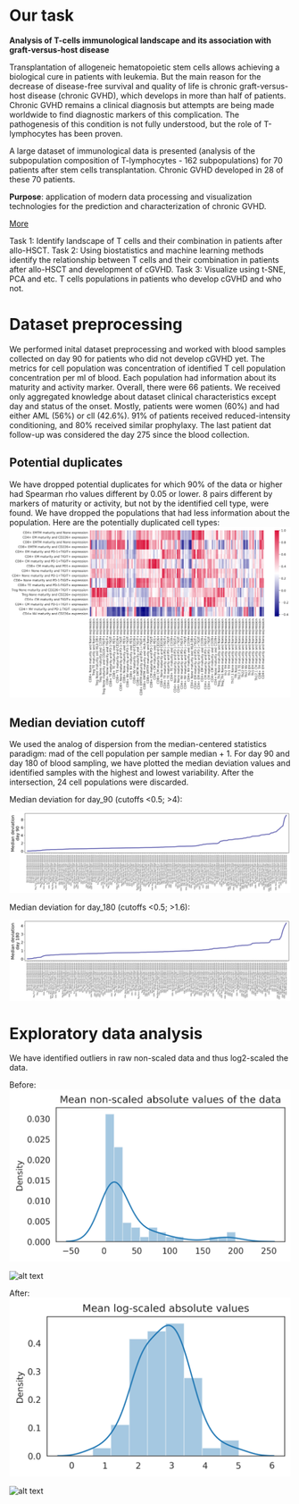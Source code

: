 # Our task

**Analysis of T-cells immunological landscape and its association with graft-versus-host disease**

Transplantation of allogeneic hematopoietic stem cells allows achieving a biological cure in patients with leukemia. But the main reason for the decrease of disease-free survival and quality of life is chronic graft-versus-host disease (chronic GVHD), which develops in more than half of patients. Chronic GVHD remains a clinical diagnosis but attempts are being made worldwide to find diagnostic markers of this complication. The pathogenesis of this condition is not fully understood, but the role of T-lymphocytes has been proven.

A large dataset of immunological data is presented (analysis of the subpopulation composition of T-lymphocytes - 162 subpopulations) for 70 patients after stem cells transplantation. Chronic GVHD developed in 28 of these 70 patients.

**Purpose**: application of modern data processing and visualization technologies for the prediction and characterization of chronic GVHD.

[More](https://https://bioinf.institute/hack/teams "BioHack Team page")

Task 1: Identify landscape of T cells and their combination in patients after allo-HSCT.
Task 2: Using biostatistics and machine learning methods identify the relationship between T cells and their combination in patients after allo-HSCT and development of cGVHD.
Task 3: Visualize using t-SNE, PCA and etc.  T cells populations in patients who develop cGVHD and who not. 

# Dataset preprocessing

We performed inital dataset preprocessing and worked with blood samples collected on day 90 for patients who did not develop cGVHD yet. The metrics for cell population was concentration of identified T cell population concentration per ml of blood. Each population had information about its maturity and activity marker. Overall, there were 66 patients. We received only aggregated knowledge about dataset clinical characteristics except day and status of the onset. Mostly, patients were women (60%) and had either AML (56%) or cll (42.6%). 91% of patients received reduced-intensity conditioning, and 80% received similar prophylaxy. The last patient dat follow-up was considered the day 275 since the blood collection.

## Potential duplicates 

We have dropped potential duplicates for which 90% of the data or higher had Spearman rho values different by 0.05 or lower. 8 pairs different by markers of maturity or activity, but not by the identified cell type, were found. We have dropped the populations that had less information about the population.
Here are the potentially duplicated cell types: 
![alt text](https://github.com/onion-42/cGVHD_T_cell_populations_BioHackathon_2023/blob/main/plots/potential_dupes_tight.png "heatmap")

## Median deviation cutoff

We used the analog of dispersion from the median-centered statistics paradigm: mad of the cell population per sample median + 1. For day 90 and day 180 of blood sampling, we have plotted the median deviation values and identified samples with the highest and lowest variability. After the intersection, 24 cell populations were discarded.

Median deviation for day_90 (cutoffs <0.5; >4):

![alt text](https://github.com/onion-42/cGVHD_T_cell_populations_BioHackathon_2023/blob/main/plots/median_deviation_day_90.png "median_deviation_day_90")

Median deviation for day_180 (cutoffs <0.5; >1.6):

![alt text](https://github.com/onion-42/cGVHD_T_cell_populations_BioHackathon_2023/blob/main/plots/median_deviation_day_180.png "median_deviation_day_180")


# Exploratory data analysis

We have identified outliers in raw non-scaled data and thus log2-scaled the data.

Before:
![alt text](https://github.com/onion-42/cGVHD_T_cell_populations_BioHackathon_2023/blob/main/plots/eda_distplot_non_scaled.png "eda_distplot_non_scaled")

![alt text](https://github.com/onion-42/cGVHD_T_cell_populations_BioHackathon_2023/blob/main/plots/pca_distplot_non_scaled.png "pca_distplot_non_scaled")

After:
![alt text](https://github.com/onion-42/cGVHD_T_cell_populations_BioHackathon_2023/blob/main/plots/eda_distplot_log_scaled.png "eda_distplot_log_scaled")

![alt text](https://github.com/onion-42/cGVHD_T_cell_populations_BioHackathon_2023/blob/main/plots/pca_distplot_log_scaled.png "pca_distplot_log_scaled")


